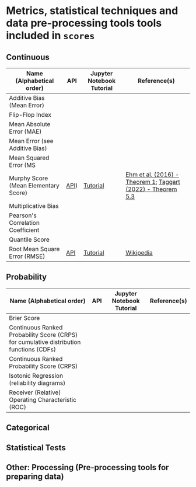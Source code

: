 # Metrics, statistical techniques and data pre-processing tools tools included in `scores` 

## Continuous

| Name (Alphabetical order)         | API           | Jupyter Notebook Tutorial | Reference(s) |
| ------------------------          | -----------   | -----------               | -----------  |
| Additive Bias (Mean Error)        |               |                           |              |
| Flip-Flop Index                   |               |                           |              |
| Mean Absolute Error (MAE)         |               |                           |              |
| Mean Error (see Additive Bias)    |               |                           |              |
| Mean Squared Error (MS            |               |                           |              |
| Murphy Score (Mean Elementary Score) | [API](https://scores.readthedocs.io/en/latest/api.html#scores.continuous.murphy_score)) | [Tutorial]([tutorials/Murphy_Diagrams.ipynb](https://scores.readthedocs.io/en/latest/tutorials/Murphy_Diagrams.html)) | [Ehm et al. (2016) - Theorem 1](https://www.jstor.org/stable/24775351); [Taggart (2022) - Theorem 5.3](https://doi.org/10.1214/21-ejs1957) |
| Multiplicative Bias               |               |                           |              |
| Pearson's Correlation Coefficient |               |                           |              |
| Quantile Score                    |               |                           |              |
| Root Mean Square Error (RMSE)     | [API]([scores.continuous.rmse](https://scores.readthedocs.io/en/latest/api.html#scores.continuous.rmse)) | [Tutorial](https://scores.readthedocs.io/en/latest/tutorials/Root_Mean_Squared_Error.html) | [Wikipedia](https://en.wikipedia.org/wiki/Root-mean-square_deviation) |


## Probability

| Name (Alphabetical order)         | API           | Jupyter Notebook Tutorial | Reference(s) |
| ------------------------          | -----------   | -----------               | -----------  |
| Brier Score                       |               |                           |              |
| Continuous Ranked Probability Score (CRPS) for cumulative distribution functions (CDFs) |       |    |
| Continuous Ranked Probability Score (CRPS) |               |                           |              |
| Isotonic Regression (reliability diagrams) |               |                           |              |
|  Receiver (Relative) Operating Characteristic (ROC) |      |                           |              |

## Categorical

## Statistical Tests

## Other: Processing (Pre-processing tools for preparing data)
